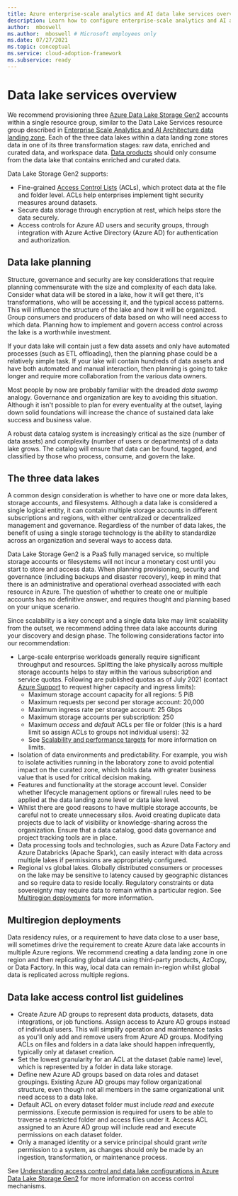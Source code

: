 ```yaml
---
title: Azure enterprise-scale analytics and AI data lake services overview
description: Learn how to configure enterprise-scale analytics and AI architecture data lakes within your data landing zone.
author:  mboswell
ms.author:  mboswell # Microsoft employees only
ms.date: 07/27/2021
ms.topic: conceptual
ms.service: cloud-adoption-framework
ms.subservice: ready
---
```


# Data lake services overview

We recommend provisioning three [Azure Data Lake Storage Gen2](/azure/storage/blobs/data-lake-storage-introduction) accounts within a single resource group, similar to the Data Lake Services resource group described in [Enterprise Scale Analytics and AI Architecture data landing zone](../architectures/data-landing-zone.md). Each of the three data lakes within a data landing zone stores data in one of its three transformation stages: raw data, enriched and curated data, and workspace data. [Data products](../architectures/data-landing-zone-data-products.md) should only consume from the data lake that contains enriched and curated data.

Data Lake Storage Gen2 supports:

* Fine-grained [Access Control Lists](/azure/storage/blobs/data-lake-storage-access-control) (ACLs), which protect data at the file and folder level. ACLs help enterprises implement tight security measures around datasets.
* Secure data storage through encryption at rest, which helps store the data securely.
* Access controls for Azure AD users and security groups, through integration with Azure Active Directory (Azure AD) for authentication and authorization.

## Data lake planning

Structure, governance and security are key considerations that require planning commensurate with the size and complexity of each data lake. Consider what data will be stored in a lake, how it will get there, it's transformations, who will be accessing it, and the typical access patterns. This will influence the structure of the lake and how it will be organized. Group consumers and producers of data based on who will need access to which data. Planning how to implement and govern access control across the lake is a worthwhile investment.

If your data lake will contain just a few data assets and only have automated processes (such as ETL offloading), then the planning phase could be a relatively simple task. If your lake will contain hundreds of data assets and have both automated and manual interaction, then planning is going to take longer and require more collaboration from the various data owners.

Most people by now are probably familiar with the dreaded *data swamp* analogy. Governance and organization are key to avoiding this situation. Although it isn't possible to plan for every eventuality at the outset, laying down solid foundations will increase the chance of sustained data lake success and business value.

A robust data catalog system is increasingly critical as the size (number of data assets) and complexity (number of users or departments) of a data lake grows. The catalog will ensure that data can be found, tagged, and classified by those who process, consume, and govern the lake.

## The three data lakes

A common design consideration is whether to have one or more data lakes, storage accounts, and filesystems. Although a data lake is considered a single logical entity, it can contain multiple storage accounts in different subscriptions and regions, with either centralized or decentralized management and governance. Regardless of the number of data lakes, the benefit of using a single storage technology is the ability to standardize across an organization and several ways to access data.

Data Lake Storage Gen2 is a PaaS fully managed service, so multiple storage accounts or filesystems will not incur a monetary cost until you start to store and access data. When planning provisioning, security and governance (including backups and disaster recovery), keep in mind that there is an administrative and operational overhead associated with each resource in Azure. The question of whether to create one or multiple accounts has no definitive answer, and requires thought and planning based on your unique scenario.

Since scalability is a key concept and a single data lake may limit scalability from the outset, we recommend adding three data lake accounts during your discovery and design phase. The following considerations factor into our recommendation:

* Large-scale enterprise workloads generally require significant throughput and resources. Splitting the lake physically across multiple storage accounts helps to stay within the various subscription and service quotas. Following are published quotas as of July 2021 (contact [Azure Support](https://azure.microsoft.com/en-us/support/faq/) to request higher capacity and ingress limits):
  * Maximum storage account capacity for all regions: 5 PiB
  * Maximum requests per second per storage account: 20,000
  * Maximum ingress rate per storage account: 25 Gbps
  * Maximum storage accounts per subscription: 250
  * Maximum *access* and *default* ACLs per file or folder (this is a hard limit so assign ACLs to groups not individual users): 32
  * See [Scalability and performance targets](/azure/storage/common/storage-scalability-targets) for more information on limits.
* Isolation of data environments and predictability. For example, you wish to isolate activities running in the laboratory zone to avoid potential impact on the curated zone, which holds data with greater business value that is used for critical decision making.
* Features and functionality at the storage account level. Consider whether lifecycle management options or firewall rules need to be applied at the data landing zone level or data lake level.
* Whilst there are good reasons to have multiple storage accounts, be careful not to create unnecessary silos. Avoid creating duplicate data projects due to lack of visibility or knowledge-sharing across the organization. Ensure that a data catalog, good data governance and project tracking tools are in place.
* Data processing tools and technologies, such as Azure Data Factory and Azure Databricks (Apache Spark), can easily interact with data across multiple lakes if permissions are appropriately configured.
* Regional vs global lakes. Globally distributed consumers or processes on the lake may be sensitive to latency caused by geographic distances and so require data to reside locally. Regulatory constraints or data sovereignty may require data to remain within a particular region. See [Multiregion deployments](#multiregion-deployments) for more information.

## Multiregion deployments

Data residency rules, or a requirement to have data close to a user base, will sometimes drive the requirement to create Azure data lake accounts in multiple Azure regions. We recommend creating a data landing zone in one region and then replicating global data using third-party products, AzCopy, or Data Factory. In this way, local data can remain in-region whilst global data is replicated across multiple regions.

## Data lake access control list guidelines

* Create Azure AD groups to represent data products, datasets, data integrations, or job functions. Assign access to Azure AD groups instead of individual users. This will simplify operation and maintenance tasks as you'll only add and remove users from Azure AD groups. Modifying ACLs on files and folders in a data lake should happen infrequently, typically only at dataset creation.
* Set the lowest granularity for an ACL at the dataset (table name) level, which is represented by a folder in data lake storage.
* Define new Azure AD groups based on data roles and dataset groupings. Existing Azure AD groups may follow organizational structure, even though not all members in the same organizational unit need access to a data lake.
* Default ACL on every dataset folder must include *read* and *execute* permissions. Execute permission is required for users to be able to traverse a restricted folder and access files under it. Access ACL assigned to an Azure AD group will include read and execute permissions on each dataset folder.
* Only a managed identity or a service principal should grant *write* permission to a system, as changes should only be made by an ingestion, transformation, or maintenance process.

See [Understanding access control and data lake configurations in Azure Data Lake Storage Gen2](data-lake-access.md#understanding-access-control-and-data-lake-configurations-in-adls-gen2) for more information on access control mechanisms.
